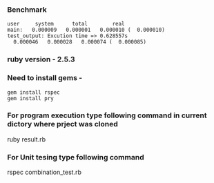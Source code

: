 ### Benchmark
```
user     system      total        real
main:   0.000009   0.000001   0.000010 (  0.000010)
test_output: Excution time => 0.628557s
  0.000046   0.000028   0.000074 (  0.000085)
```


### ruby version - 2.5.3

### Need to install gems -
	gem install rspec
	gem install pry

### For program execution type following command in current dictory where prject was cloned

 ruby result.rb


### For Unit tesing  type following command

  rspec combination_test.rb
